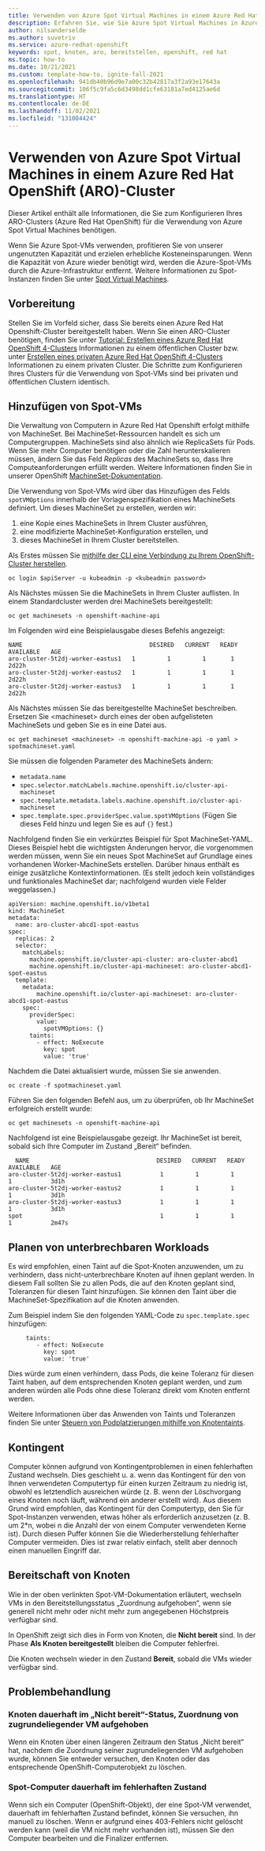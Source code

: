 ```yaml
---
title: Verwenden von Azure Spot Virtual Machines in einem Azure Red Hat OpenShift (ARO)-Cluster
description: Erfahren Sie, wie Sie Azure Spot Virtual Machines in Azure Red Hat OpenShift (ARO) verwenden.
author: nilsanderselde
ms.author: suvetriv
ms.service: azure-redhat-openshift
keywords: spot, knoten, aro, bereitstellen, openshift, red hat
ms.topic: how-to
ms.date: 10/21/2021
ms.custom: template-how-to, ignite-fall-2021
ms.openlocfilehash: 941db40b96d9e7a00c32b42817a3f2a93e17643a
ms.sourcegitcommit: 106f5c9fa5c6d3498dd1cfe63181a7ed4125ae6d
ms.translationtype: HT
ms.contentlocale: de-DE
ms.lasthandoff: 11/02/2021
ms.locfileid: "131084424"
---
```

# <a name="use-azure-spot-virtual-machines-in-an-azure-red-hat-openshift-aro-cluster"></a>Verwenden von Azure Spot Virtual Machines in einem Azure Red Hat OpenShift (ARO)-Cluster

Dieser Artikel enthält alle Informationen, die Sie zum Konfigurieren Ihres ARO-Clusters (Azure Red Hat OpenShift) für die Verwendung von Azure Spot Virtual Machines benötigen.

Wenn Sie Azure Spot-VMs verwenden, profitieren Sie von unserer ungenutzten Kapazität und erzielen erhebliche Kosteneinsparungen. Wenn die Kapazität von Azure wieder benötigt wird, werden die Azure-Spot-VMs durch die Azure-Infrastruktur entfernt. Weitere Informationen zu Spot-Instanzen finden Sie unter [Spot Virtual Machines](../virtual-machines/spot-vms.md).

## <a name="before-you-begin"></a>Vorbereitung

Stellen Sie im Vorfeld sicher, dass Sie bereits einen Azure Red Hat Openshift-Cluster bereitgestellt haben. Wenn Sie einen ARO-Cluster benötigen, finden Sie unter [Tutorial: Erstellen eines Azure Red Hat OpenShift 4-Clusters](tutorial-create-cluster.md) Informationen zu einem öffentlichen Cluster bzw. unter [Erstellen eines privaten Azure Red Hat OpenShift 4-Clusters](howto-create-private-cluster-4x.md) Informationen zu einem privaten Cluster. Die Schritte zum Konfigurieren Ihres Clusters für die Verwendung von Spot-VMs sind bei privaten und öffentlichen Clustern identisch.

## <a name="add-spot-vms"></a>Hinzufügen von Spot-VMs

Die Verwaltung von Computern in Azure Red Hat Openshift erfolgt mithilfe von MachineSet. Bei MachineSet-Ressourcen handelt es sich um Computergruppen. MachineSets sind also ähnlich wie ReplicaSets für Pods. Wenn Sie mehr Computer benötigen oder die Zahl herunterskalieren müssen, ändern Sie das Feld *Replicas* des MachineSets so, dass Ihre Computeanforderungen erfüllt werden. Weitere Informationen finden Sie in unserer OpenShift [MachineSet-Dokumentation](https://docs.openshift.com/container-platform/4.8/machine_management/creating_machinesets/creating-machineset-azure.html).

Die Verwendung von Spot-VMs wird über das Hinzufügen des Felds `spotVMOptions` innerhalb der Vorlagenspezifikation eines MachineSets definiert.
Um dieses MachineSet zu erstellen, werden wir:

1. eine Kopie eines MachineSets in Ihrem Cluster ausführen,
2. eine modifizierte MachineSet-Konfiguration erstellen, und
3. dieses MachineSet in Ihrem Cluster bereitstellen.

Als Erstes müssen Sie [mithilfe der CLI eine Verbindung zu Ihrem OpenShift-Cluster herstellen](tutorial-connect-cluster.md).

```azurecli-interactive
oc login $apiServer -u kubeadmin -p <kubeadmin password>
```

Als Nächstes müssen Sie die MachineSets in Ihrem Cluster auflisten. In einem Standardcluster werden drei MachineSets bereitgestellt: 
```azurecli-interactive
oc get machinesets -n openshift-machine-api
```

Im Folgenden wird eine Beispielausgabe dieses Befehls angezeigt: 
```
NAME                                    DESIRED   CURRENT   READY   AVAILABLE   AGE
aro-cluster-5t2dj-worker-eastus1   1         1         1       1           2d22h
aro-cluster-5t2dj-worker-eastus2   1         1         1       1           2d22h
aro-cluster-5t2dj-worker-eastus3   1         1         1       1           2d22h
```

Als Nächstes müssen Sie das bereitgestellte MachineSet beschreiben. Ersetzen Sie \<machineset\> durch eines der oben aufgelisteten MachineSets und geben Sie es in eine Datei aus.

```azurecli-interactive
oc get machineset <machineset> -n openshift-machine-api -o yaml > spotmachineset.yaml
```

Sie müssen die folgenden Parameter des MachineSets ändern:
- `metadata.name`
- `spec.selector.matchLabels.machine.openshift.io/cluster-api-machineset`
- `spec.template.metadata.labels.machine.openshift.io/cluster-api-machineset`
- `spec.template.spec.providerSpec.value.spotVMOptions` (Fügen Sie dieses Feld hinzu und legen Sie es auf `{}` fest.)


Nachfolgend finden Sie ein verkürztes Beispiel für Spot MachineSet-YAML. Dieses Beispiel hebt die wichtigsten Änderungen hervor, die vorgenommen werden müssen, wenn Sie ein neues Spot MachineSet auf Grundlage eines vorhandenen Worker-MachineSets erstellen. Darüber hinaus enthält es einige zusätzliche Kontextinformationen. (Es stellt jedoch kein vollständiges und funktionales MachineSet dar; nachfolgend wurden viele Felder weggelassen.)

```
apiVersion: machine.openshift.io/v1beta1
kind: MachineSet
metadata:
  name: aro-cluster-abcd1-spot-eastus
spec:
  replicas: 2
  selector:
    matchLabels:
      machine.openshift.io/cluster-api-cluster: aro-cluster-abcd1
      machine.openshift.io/cluster-api-machineset: aro-cluster-abcd1-spot-eastus
  template:
    metadata:
        machine.openshift.io/cluster-api-machineset: aro-cluster-abcd1-spot-eastus
    spec:
      providerSpec:
        value:
          spotVMOptions: {}
      taints:
        - effect: NoExecute
          key: spot
          value: 'true'
```

Nachdem die Datei aktualisiert wurde, müssen Sie sie anwenden.

```azurecli-interactive
oc create -f spotmachineset.yaml
```

Führen Sie den folgenden Befehl aus, um zu überprüfen, ob Ihr MachineSet erfolgreich erstellt wurde:
```azurecli-interactive
oc get machinesets -n openshift-machine-api
```

Nachfolgend ist eine Beispielausgabe gezeigt. Ihr MachineSet ist bereit, sobald sich Ihre Computer im Zustand „Bereit“ befinden.
```
  NAME                                    DESIRED   CURRENT   READY   AVAILABLE   AGE
aro-cluster-5t2dj-worker-eastus1           1         1         1       1           3d1h
aro-cluster-5t2dj-worker-eastus2           1         1         1       1           3d1h
aro-cluster-5t2dj-worker-eastus3           1         1         1       1           3d1h
spot                                       1         1         1       1           2m47s
```

## <a name="schedule-interruptible-workloads"></a>Planen von unterbrechbaren Workloads

Es wird empfohlen, einen Taint auf die Spot-Knoten anzuwenden, um zu verhindern, dass nicht-unterbrechbare Knoten auf ihnen geplant werden. In diesem Fall sollten Sie zu allen Pods, die auf den Knoten geplant sind, Toleranzen für diesen Taint hinzufügen. Sie können den Taint über die MachineSet-Spezifikation auf die Knoten anwenden.

Zum Beispiel indem Sie den folgenden YAML-Code zu `spec.template.spec` hinzufügen:

```
     taints:
        - effect: NoExecute
          key: spot
          value: 'true'
```

Dies würde zum einen verhindern, dass Pods, die keine Toleranz für diesen Taint haben, auf dem entsprechenden Knoten geplant werden, und zum anderen würden alle Pods ohne diese Toleranz direkt vom Knoten entfernt werden.

Weitere Informationen über das Anwenden von Taints und Toleranzen finden Sie unter [Steuern von Podplatzierungen mithilfe von Knotentaints](https://docs.openshift.com/container-platform/4.7/nodes/scheduling/nodes-scheduler-taints-tolerations.html).

## <a name="quota"></a>Kontingent

Computer können aufgrund von Kontingentproblemen in einen fehlerhaften Zustand wechseln. Dies geschieht u. a. wenn das Kontingent für den von Ihnen verwendeten Computertyp für einen kurzen Zeitraum zu niedrig ist, obwohl es letztendlich ausreichen würde (z. B. wenn der Löschvorgang eines Knoten noch läuft, während ein anderer erstellt wird). Aus diesem Grund wird empfohlen, das Kontingent für den Computertyp, den Sie für Spot-Instanzen verwenden, etwas höher als erforderlich anzusetzen (z. B. um 2*n, wobei n die Anzahl der von einem Computer verwendeten Kerne ist). Durch diesen Puffer können Sie die Wiederherstellung fehlerhafter Computer vermeiden. Dies ist zwar relativ einfach, stellt aber dennoch einen manuellen Eingriff dar.

## <a name="node-readiness"></a>Bereitschaft von Knoten

Wie in der oben verlinkten Spot-VM-Dokumentation erläutert, wechseln VMs in den Bereitstellungsstatus „Zuordnung aufgehoben“, wenn sie generell nicht mehr oder nicht mehr zum angegebenen Höchstpreis verfügbar sind.

In OpenShift zeigt sich dies in Form von Knoten, die **Nicht bereit** sind. In der Phase **Als Knoten bereitgestellt** bleiben die Computer fehlerfrei.

Die Knoten wechseln wieder in den Zustand **Bereit**, sobald die VMs wieder verfügbar sind.

## <a name="troubleshooting"></a>Problembehandlung

### <a name="node-stuck-in-not-ready-state-underlying-vm-deallocated"></a>Knoten dauerhaft im „Nicht bereit“-Status, Zuordnung von zugrundeliegender VM aufgehoben

Wenn ein Knoten über einen längeren Zeitraum den Status „Nicht bereit“ hat, nachdem die Zuordnung seiner zugrundeliegenden VM aufgehoben wurde, können Sie entweder versuchen, den Knoten oder das entsprechende OpenShift-Computerobjekt zu löschen.

### <a name="spot-machine-stuck-in-failed-state"></a>Spot-Computer dauerhaft im fehlerhaften Zustand

Wenn sich ein Computer (OpenShift-Objekt), der eine Spot-VM verwendet, dauerhaft im fehlerhaften Zustand befindet, können Sie versuchen, ihn manuell zu löschen. Wenn er aufgrund eines 403-Fehlers nicht gelöscht werden kann (weil die VM nicht mehr vorhanden ist), müssen Sie den Computer bearbeiten und die Finalizer entfernen.
